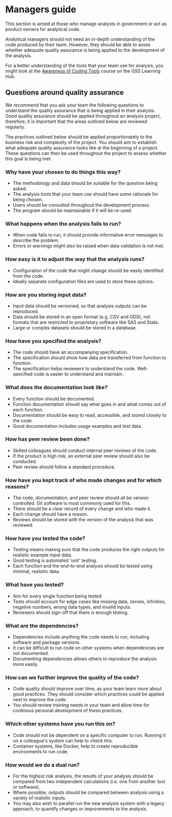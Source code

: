 # Managers guide

This section is aimed at those who manage analysts in government or act as product owners for analytical code.

Analytical managers should not need an in-depth understanding of the code produced by their team. However, they should be able to asses whether adequate quality assurance is being applied to the development of the analysis.

For a better understanding of the tools that your team use for analysis, you might look at the [Awareness of Coding Tools](https://learninghub.ons.gov.uk/enrol/index.php?id=530) course on the GSS Learning Hub.

## Questions around quality assurance

We recommend that you ask your team the following questions to understand the quality assurance that is being applied in their analysis. Good quality assurance should be applied throughout an analysis project, therefore, it is important that the areas outlined below are reviewed regularly.

The practices outlined below should be applied proportionately to the business risk and complexity of the project. You should aim to establish what adequate quality assurance looks like at the beginning of a project. These questions can then be used throughout the project to assess whether this goal is being met.

### Why have your chosen to do things this way?

* The methodology and data should be suitable for the question being asked.
* The analysis tools that your team use should have some rationale for being chosen.
* Users should be consulted throughout the development process.
* The program should be maintainable if it will be re-used.


### What happens when the analysis fails to run?

* When code fails to run, it should provide informative error messages to describe the problem.
* Errors or warnings might also be raised when data validation is not met.

### How easy is it to adjust the way that the analysis runs?

* Configuration of the code that might change should be easily identified from the code.
* Ideally separate configuration files are used to store these options.

### How are you storing input data?

* Input data should be versioned, so that analysis outputs can be reproduced.
* Data should be stored in an open format (e.g. CSV and ODS), not formats that are restricted to proprietary software like SAS and Stata. 
* Large or complex datasets should be stored in a database.

### How have you specified the analysis?

* The code should have an accompanying specification.
* The specification should show how data are transferred from function to function.
* The specification helps reviewers to understand the code. Well-specified code is easier to understand and maintain.

### What does the documentation look like?

* Every function should be documented.
* Function documentation should say what goes in and what comes out of each function.
* Documentation should be easy to read, accessible, and stored closely to the code.
* Good documentation includes usage examples and test data.

### How has peer review been done?

* Skilled colleagues should conduct internal peer reviews of the code.
* If the product is high risk, an external peer review should also be conducted.
* Peer review should follow a standard procedure.

### How have you kept track of who made changes and for which reasons?

* The code, documentation, and peer review should all be version controlled. Git software is most commonly used for this.
* There should be a clear record of every change and who made it.
* Each change should have a reason.
* Reviews should be stored with the version of the analysis that was reviewed.

### How have you tested the code?

* Testing means making sure that the code produces the right outputs for realistic example input data.
* Good testing is automated 'unit' testing.
* Each function and the end-to-end analysis should be tested using minimal, realistic data.

### What have you tested?

* Aim for every single function being tested
* Tests should account for edge cases like missing data, zeroes, infinities, negative numbers, wrong data types, and invalid inputs.
* Reviewers should sign-off that there is enough testing.

### What are the dependencies?

* Dependencies include anything the code needs to run, including software and package versions.
* It can be difficult to run code on other systems when dependencies are not documented.
* Documenting dependencies allows others to reproduce the analysis more easily.

### How can we further improve the quality of the code?

* Code quality should improve over time, as your team learn more about good practices. They should consider which practices could be applied next to improve the code.
* You should review training needs in your team and allow time for continous personal development of these practices.

### Which other systems have you run this on?

* Code should not be dependent on a specific computer to run. Running it on a colleague's system can help to check this. 
* Container systems, like Docker, help to create reproducible environments to run code.

### How would we do a dual run?

* For the highest risk analysis, the results of your analysis should be compared from two independent calculations (i.e. one from another tool or software).
* Where possible, outputs should be compared between analysis using a variety of realistic inputs.
* You may also wish to parallel run the new analysis system with a legacy approach, to quantify changes or improvements to the analysis.
